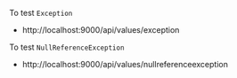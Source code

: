 To test `Exception` 
- http://localhost:9000/api/values/exception

To test `NullReferenceException`
- http://localhost:9000/api/values/nullreferenceexception